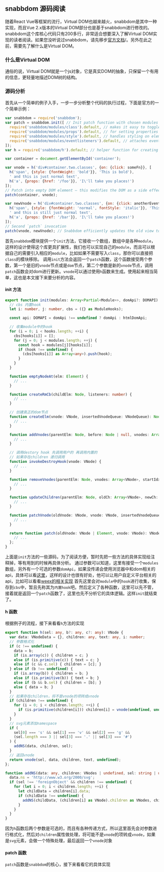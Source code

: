 ## snabbdom 源码阅读

随着React Vue等框架的流行，Virtual DOM也越来越火，snabbdom是其中一种实现，而且Vue 2.x版本的Virtual DOM部分也是基于snabbdom进行修改的。snabbdom这个库核心代码只有200多行，非常适合想要深入了解Virtual DOM实现的读者阅读。如果您没听说过snabbdom，请先移步[官方文档](https://github.com/snabbdom/snabbdom)/。另外在此之前，需要先了解什么是Virtual DOM。

### 什么是Virtual DOM

通俗的说，Virtual DOM就是一个js对象，它是真实DOM的抽象，只保留一个有用的信息，更轻量地描述DOM树的结构。

### 源码分析

首先从一个简单的例子入手，一步一步分析整个代码的执行过程，下面是官方的一个简单示例：

```js
var snabbdom = require('snabbdom');
var patch = snabbdom.init([ // Init patch function with chosen modules
  require('snabbdom/modules/class').default, // makes it easy to toggle classes
  require('snabbdom/modules/props').default, // for setting properties on DOM elements
  require('snabbdom/modules/style').default, // handles styling on elements with support for animations
  require('snabbdom/modules/eventlisteners').default, // attaches event listeners
]);
var h = require('snabbdom/h').default; // helper function for creating vnodes

var container = document.getElementById('container');

var vnode = h('div#container.two.classes', {on: {click: someFn}}, [
  h('span', {style: {fontWeight: 'bold'}}, 'This is bold'),
  ' and this is just normal text',
  h('a', {props: {href: '/foo'}}, 'I\'ll take you places!')
]);
// Patch into empty DOM element – this modifies the DOM as a side effect
patch(container, vnode);

var newVnode = h('div#container.two.classes', {on: {click: anotherEventHandler}}, [
  h('span', {style: {fontWeight: 'normal', fontStyle: 'italic'}}, 'This is now italic type'),
  ' and this is still just normal text',
  h('a', {props: {href: '/bar'}}, 'I\'ll take you places!')
]);
// Second `patch` invocation
patch(vnode, newVnode); // Snabbdom efficiently updates the old view to the new state
```

首先`snabbdom`模块提供一个`init`方法，它接收一个数组，数组中是各种`module`，这样的设计使得这个库更具扩展性，我们也可以实现自己的`module`，而且可以根据自己的需要引入相应的`module`，比如如果不需要写入`class`，那你可以直接把`class`的模块移除。
调用`init`方法会返回一个`patch`函数，这个函数接受两个参数，第一个是旧的`vnode`节点或是`dom`节点，第二个参数是新的`vnode`节点，调用`patch`函数会对dom进行更新。`vnode`可以通过使用`h`函数来生成。使用起来相当简单，这也是本文接下来要分析的内容。

#### init 方法

```typescript
export function init(modules: Array<Partial<Module>>, domApi?: DOMAPI) {
  // cbs 内置hook
  let i: number, j: number, cbs = ({} as ModuleHooks);

  const api: DOMAPI = domApi !== undefined ? domApi : htmlDomApi;

  // 收集module中的hook
  for (i = 0; i < hooks.length; ++i) {
    cbs[hooks[i]] = [];
    for (j = 0; j < modules.length; ++j) {
      const hook = modules[j][hooks[i]];
      if (hook !== undefined) {
        (cbs[hooks[i]] as Array<any>).push(hook);
      }
    }
  }

  function emptyNodeAt(elm: Element) {
    // ...
  }

  function createRmCb(childElm: Node, listeners: number) {
    // ...
  }

  // 创建真正的dom节点
  function createElm(vnode: VNode, insertedVnodeQueue: VNodeQueue): Node {
    // ...
  }

  function addVnodes(parentElm: Node, before: Node | null, vnodes: Array<VNode>, startIdx: number, endIdx: number, insertedVnodeQueue: VNodeQueue) {
    // ...
  }

  // 调用destory hook 先调用用户的 再调用内置的
  // 如果存在children 递归调用
  function invokeDestroyHook(vnode: VNode) {
    // ...
  }

  function removeVnodes(parentElm: Node, vnodes: Array<VNode>, startIdx: number, endIdx: number): void {
    // ...
  }

  function updateChildren(parentElm: Node, oldCh: Array<VNode>, newCh: Array<VNode>, insertedVnodeQueue: VNodeQueue) {
    // ...
  }

  function patchVnode(oldVnode: VNode, vnode: VNode, insertedVnodeQueue: VNodeQueue) {
    // ...
  }

  return function patch(oldVnode: VNode | Element, vnode: VNode): VNode {
    // ...
  };
}
```

上面是`init`方法的一些源码，为了阅读方便，暂时先把一些方法的具体实现给注释掉，等有用到的时候再具体分析。
通过参数可以知道，这里有接受一个`modules`数组，另外有一个可选的参数`domApi`，如果没传递会使用浏览器中和dom相关的api，具体可以看[这里](https://github.com/snabbdom/snabbdom/blob/master/src/htmldomapi.ts)，这样的设计也很有好处，他可以让用户自定义平台相关的api，比如可以看看[weex的相关实现](https://github.com/vuejs/vue/blob/dev/src/platforms/weex/runtime/node-ops.js)
首先这里会对`module`中的`hook`进行收集，保存到`cbs`中，暂且先称其为`内置hook`吧。然后定义了各种函数，这里可以先不管，接着就是返回一个`patch`函数了，这里也先不分析它的具体逻辑。这样`init`就结束了。

#### h 函数

根据例子的流程，接下来看看`h`方法的实现

```typescript
export function h(sel: any, b?: any, c?: any): VNode {
  var data: VNodeData = {}, children: any, text: any, i: number;
  // 参数格式化
  if (c !== undefined) {
    data = b;
    if (is.array(c)) { children = c; }
    else if (is.primitive(c)) { text = c; }
    else if (c && c.sel) { children = [c]; }
  } else if (b !== undefined) {
    if (is.array(b)) { children = b; }
    else if (is.primitive(b)) { text = b; }
    else if (b && b.sel) { children = [b]; }
    else { data = b; }
  }
  // 如果存在children，将不是vnode的项转成vnode
  if (children !== undefined) {
    for (i = 0; i < children.length; ++i) {
      if (is.primitive(children[i])) children[i] = vnode(undefined, undefined, undefined, children[i], undefined);
    }
  }
  // svg元素添加namespace
  if (
    sel[0] === 's' && sel[1] === 'v' && sel[2] === 'g' &&
    (sel.length === 3 || sel[3] === '.' || sel[3] === '#')
  ) {
    addNS(data, children, sel);
  }
  // 返回vnode
  return vnode(sel, data, children, text, undefined);
};

function addNS(data: any, children: VNodes | undefined, sel: string | undefined): void {
  data.ns = 'http://www.w3.org/2000/svg';
  if (sel !== 'foreignObject' && children !== undefined) {
    for (let i = 0; i < children.length; ++i) {
      let childData = children[i].data;
      if (childData !== undefined) {
        addNS(childData, (children[i] as VNode).children as VNodes, children[i].sel);
      }
    }
  }
}
```

因为`h`函数后两个参数是可选的，而且有各种传递方式，所以这里首先会对参数进行格式化，然后对`children`属性做处理，将可能不是`vnode`的项转成`vnode`，如果是`svg`元素，会做一个特殊处理，最后返回一个`vnode`对象

#### patch 函数

`patch`函数是`snabbdom`的核心，接下来看看它的具体实现

